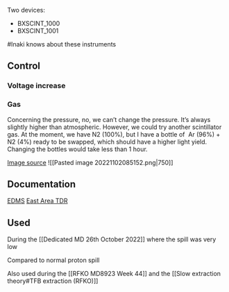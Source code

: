 
Two devices:
* BXSCINT_1000
* BXSCINT_1001

#Inaki knows about these instruments

## Control

### Voltage increase

### Gas
Concerning the pressure, no, we can’t change the pressure. It’s always slightly higher than atmospheric.
However, we could try another scintillator gas. At the moment, we have N2 (100%), but I have a bottle of  Ar (96%) + N2 (4%) ready to be swapped, which should have a higher light yield. Changing the bottles would take less than 1 hour.

[Image source](https://edms.cern.ch/ui/#!master/navigator/document?D:100567405:100567405:subDocs)
![[Pasted image 20221102085152.png|750]]

## Documentation

[EDMS](https://edms.cern.ch/ui/#!master/navigator/project?P:100567331:100567331:subDocs)
[East Area TDR](https://edms.cern.ch/ui/file/2664547/1/EAR_TDRV01.ch3.5.V01_docx_cpdf.pdf)

## Used

During the [[Dedicated MD 26th October 2022]] where the spill was very low

Compared to normal proton spill

Also used during the [[RFKO MD8923 Week 44]] and the [[Slow extraction theory#TFB extraction (RFKO)]]
